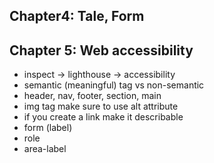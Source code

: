 ## Chapter4: Tale, Form

## Chapter 5: Web accessibility

- inspect -> lighthouse -> accessibility
- semantic (meaningful) tag vs non-semantic
- header, nav, footer, section, main
- img tag make sure to use alt attribute
- if you create a link make it describable
- form (label)
- role
- area-label
